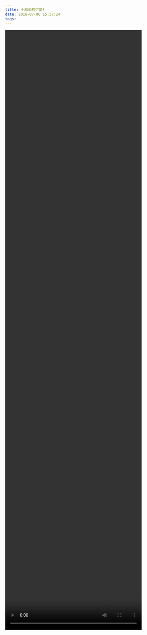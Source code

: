 ```yaml
---
title: 小和尚的可爱! 
date: 2018-07-06 15:37:24
tags:
---
```


<video id="bf01" src="http://ys-E.ys168.com/580434725/SLTLfIo3O5K2K4K44QMK/cute.mp4" controls="" autoplay="" border="0" height="50%" width="88%">
></video>
